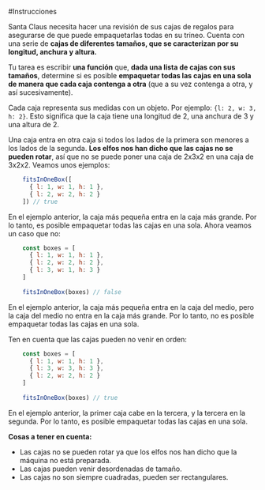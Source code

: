 #Instrucciones

Santa Claus necesita hacer una revisión de sus cajas de regalos para asegurarse de que puede empaquetarlas todas en su trineo. Cuenta con una serie de **cajas de diferentes tamaños, que se caracterizan por su longitud, anchura y altura.**

Tu tarea es escribir **una función** que, **dada una lista de cajas con sus tamaños**, determine si es posible **empaquetar todas las cajas en una sola de manera que cada caja contenga a otra** (que a su vez contenga a otra, y así sucesivamente).

Cada caja representa sus medidas con un objeto. Por ejemplo: `{l: 2, w: 3, h: 2}`. Esto significa que la caja tiene una longitud de 2, una anchura de 3 y una altura de 2.

Una caja entra en otra caja si todos los lados de la primera son menores a los lados de la segunda. **Los elfos nos han dicho que las cajas no se pueden rotar**, así que no se puede poner una caja de 2x3x2 en una caja de 3x2x2. Veamos unos ejemplos:
```js
    fitsInOneBox([
      { l: 1, w: 1, h: 1 },
      { l: 2, w: 2, h: 2 }
    ]) // true
```

En el ejemplo anterior, la caja más pequeña entra en la caja más grande. Por lo tanto, es posible empaquetar todas las cajas en una sola. Ahora veamos un caso que no:
```js
    const boxes = [
      { l: 1, w: 1, h: 1 },
      { l: 2, w: 2, h: 2 },
      { l: 3, w: 1, h: 3 }
    ]
    
    fitsInOneBox(boxes) // false
```

En el ejemplo anterior, la caja más pequeña entra en la caja del medio, pero la caja del medio no entra en la caja más grande. Por lo tanto, no es posible empaquetar todas las cajas en una sola.

Ten en cuenta que las cajas pueden no venir en orden:
```js
    const boxes = [
      { l: 1, w: 1, h: 1 },
      { l: 3, w: 3, h: 3 },
      { l: 2, w: 2, h: 2 }
    ]
    
    fitsInOneBox(boxes) // true
```

En el ejemplo anterior, la primer caja cabe en la tercera, y la tercera en la segunda. Por lo tanto, es posible empaquetar todas las cajas en una sola.

**Cosas a tener en cuenta:**

*   Las cajas no se pueden rotar ya que los elfos nos han dicho que la máquina no está preparada.
*   Las cajas pueden venir desordenadas de tamaño.
*   Las cajas no son siempre cuadradas, pueden ser rectangulares.
